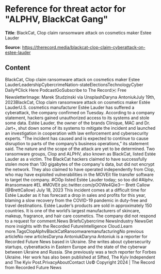 # Reference for threat actor for "ALPHV, BlackCat Gang"

**Title**: BlackCat, Clop claim ransomware attack on cosmetics maker Estee Lauder

**Source**: https://therecord.media/blackcat-clop-claim-cyberattack-on-estee-lauder

## Content
BlackCat, Clop claim ransomware attack on cosmetics maker Estee LauderLeadershipCybercrimeNation-stateElectionsTechnologyCyber Daily®Click Here PodcastGoSubscribe to The Record✉️ Free NewsletterImage: Marek Studzinski via UnsplashDaryna AntoniukJuly 19th, 2023BlackCat, Clop claim ransomware attack on cosmetics maker Estée LauderU.S. cosmetics manufacturer Estée Lauder has suffered a cyberattack, the company confirmed on Tuesday.
According to a company statement, hackers gained unauthorized access to its systems and stole some data.
Estée Lauder, the owner of the brands Clinique, MAC and Dr. Jart+, shut down some of its systems to mitigate the incident and launched an investigation in cooperation with law enforcement and cybersecurity experts.
“The incident has caused and is expected to continue to cause disruption to parts of the company’s business operations,” its statement said. The nature and the scope of the attack are yet to be determined.
Two ransomware groups, Clop and ALPHV, also known as BlackCat, listed Estée Lauder as a victim.
The BlackCat hackers claimed to have successfully stolen more than 130 gigabytes of the company's data, but did not encrypt the network. They also claimed to have operated independently from Clop, who may have exploited vulnerabilities in the MOVEit file transfer software to target the company.
#Cl0p listed Estée Lauder today; so too did #Alphv. #ransomware #EL #MOVEit pic.twitter.com/pOOWe4Qie3— Brett Callow (@BrettCallow) July 18, 2023 
This incident comes at a difficult time for Estée Lauder as it has forecast a drop in sales and profits for this year, blaming a slow recovery from the COVID-19 pandemic in duty-free and travel destinations.
Estée Lauder’s products are sold in approximately 150 countries. It is one of the world’s largest manufacturers of skincare, makeup, fragrance, and hair care cosmetics.
The company did not respond to a request for comment.News BriefsCybercrime NewsIndustry NewsGet more insights with the Recorded FutureIntelligence Cloud.Learn more.TagsClopAlphvBlackCatRansomwaremanufacturingNo previous articleNo new articlesDaryna AntoniukDaryna Antoniuk is a reporter for Recorded Future News based in Ukraine. She writes about cybersecurity startups, cyberattacks in Eastern Europe and the state of the cyberwar between Ukraine and Russia. She previously was a tech reporter for Forbes Ukraine. Her work has also been published at Sifted, The Kyiv Independent and The Kyiv Post.PrivacyAboutContact Us© Copyright 2024 | The Record from Recorded Future News